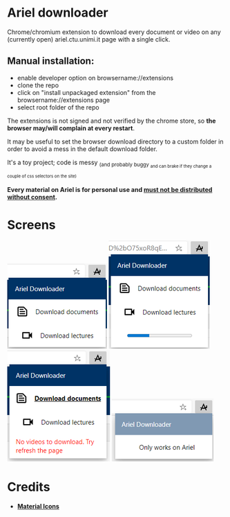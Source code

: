 # Ariel downloader

Chrome/chromium extension to download every document or video on any (currently open) ariel.ctu.unimi.it page with a single click.

## Manual installation:

+ enable developer option on browsername://extensions
+ clone the repo 
+ click on "install unpackaged extension" from the browsername://extensions page
+ select root folder of the repo

The extensions is not signed and not verified by the chrome store, so **the browser may/will complain at every restart**.

It may be useful to set the browser download directory to a custom folder in order to avoid a mess in the default download folder.

It's a toy project; code is messy <sub>(and probably buggy <sub>and can brake if they change a couple of css selectors on the site)<sub>

**Every material on Ariel is for personal use and [must not be distributed without consent](https://ariel.unimi.it/documenti/copyright).**

# Screens

![](/screens/screen_3.png)
![](/screens/screen_5.png)
![](/screens/screen_4.png)
![](/screens/screen_2.png)
  

# Credits

+  [**Material Icons**](https://github.com/google/material-design-icons)

